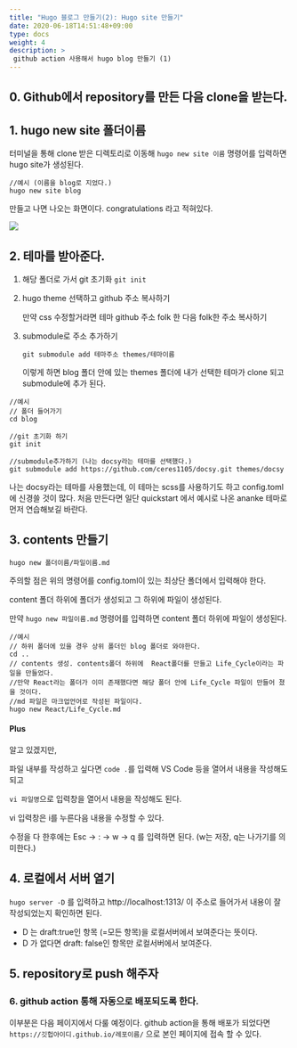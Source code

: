 ```yaml
---
title: "Hugo 블로그 만들기(2): Hugo site 만들기"
date: 2020-06-18T14:51:48+09:00
type: docs
weight: 4
description: >
 github action 사용해서 hugo blog 만들기 (1)
---
```


## 0. Github에서 repository를 만든 다음 clone을 받는다.

## 1. hugo new site 폴더이름
터미널을 통해 clone 받은 디렉토리로 이동해
  `hugo new site 이름` 명령어를 입력하면 hugo site가 생성된다.
  ```
  //예시 (이름을 blog로 지었다.)
  hugo new site blog
  ``` 
 만들고 나면 나오는 화면이다. congratulations 라고 적혀있다. 

![](https://images.velog.io/images/ceres/post/c6586bc5-ef84-4959-bc4d-2884430e4b2b/%EC%8A%A4%ED%81%AC%EB%A6%B0%EC%83%B7,%202020-06-19%2015-40-27.png)

## 2. 테마를 받아준다. 
1) 해당 폴더로 가서 git 초기화
`git init`
2) hugo theme 선택하고 github 주소 복사하기

    만약 css 수정할거라면 테마 github 주소 folk 한 다음 folk한 주소 복사하기
3) submodule로 주소 추가하기


    `git submodule add 테마주소 themes/테마이름`

    이렇게 하면 blog 폴더 안에 있는 themes 폴더에 내가 선택한 테마가 clone 되고 submodule에 추가 된다.

```
//예시
// 폴더 들어가기
cd blog

//git 초기화 하기
git init

//submodule추가하기 (나는 docsy라는 테마를 선택했다.)
git submodule add https://github.com/ceres1105/docsy.git themes/docsy
```
나는 docsy라는 테마를 사용했는데, 이 테마는 scss를 사용하기도 하고 config.toml에 신경쓸 것이 많다. 
처음 만든다면 일단 quickstart 에서 예시로 나온 ananke 테마로 먼저 연습해보길 바란다.
## 3. contents 만들기

`hugo new 폴더이름/파일이름.md ` 

주의할 점은 위의 명령어를 config.toml이 있는 최상단 폴더에서 입력해야 한다. 

content 폴더 하위에 폴더가 생성되고 그 하위에 파일이 생성된다. 

만약 `hugo new 파일이름.md` 명령어를 입력하면 content 폴더 하위에 파일이 생성된다.

```
//예시
// 하위 폴더에 있을 경우 상위 폴더인 blog 폴더로 와야한다.
cd ..
// contents 생성. contents폴더 하위에  React폴더를 만들고 Life_Cycle이라는 파일을 만들었다.
//만약 React라는 폴더가 이미 존재했다면 해당 폴더 안에 Life_Cycle 파일이 만들어 졌을 것이다. 
//md 파일은 마크업언어로 작성된 파일이다.
hugo new React/Life_Cycle.md
```

#### Plus
알고 있겠지만, 

파일 내부를 작성하고 싶다면 `code .`를 입력해 VS Code 등을 열어서 내용을 작성해도 되고

`vi 파일명`으로 입력창을 열어서 내용을 작성해도 된다.

vi 입력창은 i를 누른다음 내용을 수정할 수 있다.

수정을 다 한후에는 Esc -> : -> w -> q 를 입력하면 된다. 
(w는 저장, q는 나가기를 의미한다.) 

## 4. 로컬에서 서버 열기

`hugo server -D` 를 입력하고  http://localhost:1313/ 이 주소로 들어가서 내용이 잘 작성되었는지 확인하면 된다. 

- D 는 draft:true인 항목 (=모든 항목)을 로컬서버에서 보여준다는 뜻이다.
- D 가 없다면 draft: false인 항목만 로컬서버에서 보여준다.

## 5. repository로 push 해주자

### 6. github action 통해 자동으로 배포되도록 한다.

이부분은 다음 페이지에서 다룰 예정이다.
github action을 통해 배포가 되었다면 `https://깃헙아이디.github.io/레포이름/` 으로 본인 페이지에 접속 할 수 있다. 
